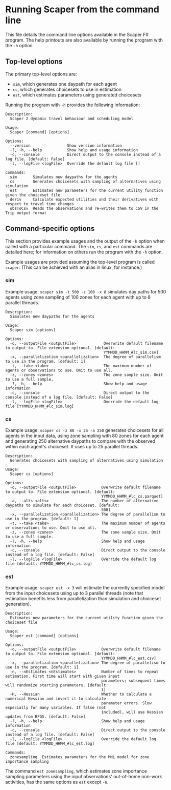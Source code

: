 Running Scaper from the command line
=================================

This file details the command line options available in the Scaper F# program. The help printouts are also available by running the program with the `-h` option.

## Top-level options

The primary top-level options are:
- `sim`, which generates one daypath for each agent
- `cs`, which generates choicesets to use in estimation
- `est`, which estimates parameters using generated choicesets

Running the program with `-h` provides the following information:

```
Description:
  Scaper 2 dynamic travel behaviour and scheduling model

Usage:
  Scaper [command] [options]

Options:
  --version                Show version information
  -?, -h, --help           Show help and usage information
  -c, --console            Direct output to the console instead of a log file. [default: False]
  -l, --logFile <logFile>  Override the default log file []

Commands:
  sim       Simulates new daypaths for the agents
  cs        Generates choicesets with sampling of alternatives using simulation
  est       Estimates new parameters for the current utility function given the choiceset file
  deriv     Calculate expected utilities and their derivatives with respect to travel time changes
  obsToCsv  Reads the observations and re-writes them to CSV in the Trip output format
```

## Command-specific options

This section provides example usages and the output of the `-h` option when called with a particular command. The `sim`, `cs`, and `est` commands are detailed here; for information on others run the program with the `-h` option.

Example usages are provided assuming the top-level program is called `scaper`. (This can be achieved with an alias in linux, for instance.)

### sim

Example usage: `scaper sim -t 500 -z 100 -x 8` simulates day paths for 500 agents using zone sampling of 100 zones for each agent with up to 8 parallel threads.

```
Description:
  Simulates new daypaths for the agents

Usage:
  Scaper sim [options]

Options:
  -o, --outputFile <outputFile>            Overwrite default filename to output to. File extension optional. [default:
                                           YYMMDD_HHMM_#lc_sim.csv]
  -x, --parallelization <parallelization>  The degree of parallelism to use in the program. [default: 1]
  -t, --take <take>                        The maximum number of agents or observations to use. Omit to use all.
  -z, --zones <zones>                      The zone sample size. Omit to use a full sample.
  -?, -h, --help                           Show help and usage information
  -c, --console                            Direct output to the console instead of a log file. [default: False]
  -l, --logFile <logFile>                  Override the default log file [YYMMDD_HHMM_#lc_sim.log]
```

### cs

Example usage: `scaper cs -z 80 -x 25 -a 250` generates choicesets for all agents in the input data, using zone sampling with 80 zones for each agent and generating 250 alternative daypaths to compare with the observed within each agent's choiceset. It uses up to 25 parallel threads.

```
Description:
  Generates choicesets with sampling of alternatives using simulation

Usage:
  Scaper cs [options]

Options:
  -o, --outputFile <outputFile>           Overwrite default filename to output to. File extension optional. [default:
                                          YYMMDD_HHMM_#lc_cs.parquet]
  -a, --alts <alts>                       The number of alternative daypaths to simulate for each choiceset. [default:
                                          500]
  -x, --parallelization <parallelization> The degree of parallelism to use in the program. [default: 1]
  -t, --take <take>                       The maximum number of agents or observations to use. Omit to use all.
  -z, --zones <zones>                     The zone sample size. Omit to use a full sample.
  -?, -h, --help                          Show help and usage information
  -c, --console                           Direct output to the console instead of a log file. [default: False]
  -l, --logFile <logFile>                 Override the default log file [default: YYMMDD_HHMM_#lc_cs.log]
```

### est

Example usage: `scaper est -x 3` will estimate the currently specified model from the input choicesets using up to 3 parallel threads (note that estimation benefits less from parallelization than simulation and choiceset generation).

```
Description:
  Estimates new parameters for the current utility function given the choiceset file

Usage:
  Scaper est [command] [options]

Options:
  -o, --outputFile <outputFile>           Overwrite default filename to output to. File extension optional. [default:
                                          YYMMDD_HHMM_#lc_est.csv]
  -x, --parallelization <parallelization> The degree of parallelism to use in the program. [default: 1]
  -n, --nEstimates <nEstimates>           Number of times to repeat estimation. First time will start with given input
                                          parameters; subsequent times will randomize starting parameters. [default:
                                          1]
  -H, --Hessian                           Whether to calculate a numerical Hessian and invert it to calculate
                                          parameter errors. Slow especially for many variables. If false (not
                                          included), will use Hessian updates from BFGS. [default: False]
  -?, -h, --help                          Show help and usage information
  -c, --console                           Direct output to the console instead of a log file. [default: False]
  -l, --logFile <logFile>                 Override the default log file [default: YYMMDD_HHMM_#lc_est.log]

Commands:
  zonesampling  Estimates parameters for the MNL model for zone importance sampling
```

The command `est zonesampling`, which estimates zone importance sampling parameters using the input observations' out-of-home non-work activities, has the same options as `est` except `-n`.
